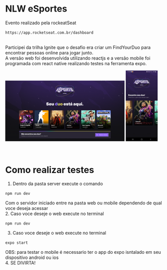 # NLW eSportes

Evento realizado pela rockeatSeat
```
https://app.rocketseat.com.br/dashboard
```
<br>
Participei da trilha Ignite que o desafio era criar um FindYourDuo para encontrar pessoas online para jogar junto.<br>
A versão web foi desenvolvida utilizando reactjs e a versão mobile foi programada com react native realizando testes na ferramenta expo.


<img src="./WEB.png" style="width: 75%"/>  <img src="./MOBILE.png" style="width: 20%" />

<br>

# Como realizar testes

1. Dentro da pasta server execute o comando
```
npm run dev
```

Com o servidor iniciado entre na pasta web ou mobile dependendo de qual voce deseja acessar<br>
2. Caso voce deseje o web execute no terminal
```
npm run dev
```

3. Caso voce deseje o web execute no terminal
```
expo start
```

OBS: para testar o mobile é necessario ter o app do expo isntalado em seu dispositivo android ou ios<br>
4. SE DIVIRTA!
